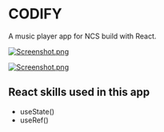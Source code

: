 # CODIFY

A music player app for NCS build with React.

[![Screenshot.png](https://i.postimg.cc/dVP2qQ68/Screenshot.png)](https://postimg.cc/rKj0jkvm)

[![Screenshot.png](https://i.postimg.cc/dVP2qQ68/Screenshot.png)](https://postimg.cc/rKj0jkvm)

## React skills used in this app

- useState()
- useRef()
